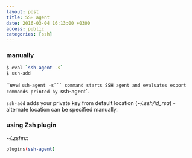 ```yaml
---
layout: post
title: SSH agent
date: 2016-03-04 16:13:00 +0300
access: public
categories: [ssh]
---
```


### manually

```sh
$ eval `ssh-agent -s`
$ ssh-add
```

``eval `ssh-agent -s``` command starts SSH agent and
evaluates export commands printed by `ssh-agent`.

`ssh-add` adds your private key from default location (_~/.ssh/id_rsa_) -
alternate location can be specified manually.

### using Zsh plugin

_~/.zshrc_:

```sh
plugins(ssh-agent)
```
